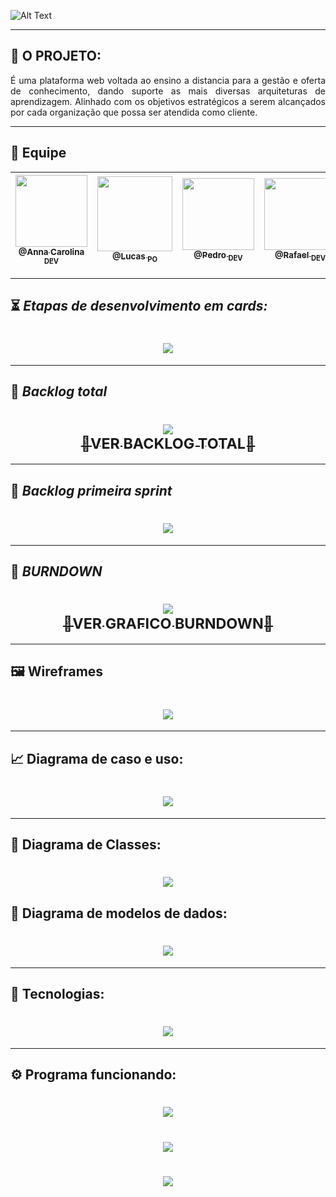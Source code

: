  ![Alt Text](https://github.com/developersapi/LMSApp/blob/main/GIFs/nEduc.gif)

--------------------------------------------------------------------------------------------------------------------
## :microscope: O PROJETO: 

<p align="justify"> É uma plataforma web voltada ao ensino a distancia para a gestão e oferta de conhecimento, dando suporte as mais diversas arquiteturas de aprendizagem. Alinhado com os objetivos estratégicos a serem alcançados por cada organização que possa ser atendida como cliente.</p>


--------------------------------------------------------------------------------------------------------------------
## 	:handshake: Equipe

[<img src="https://github.com/developersapi/LMSApp/blob/main/anna.jpeg" width=115 > <br> <sub> @Anna Carolina <sub> DEV </sub>](https://github.com/AnnaCMendes)| [<img src="https://github.com/developersapi/LMSApp/blob/main/lucas.jpg" width=120 > <br> <sub> @Lucas <sub> PO </sub>](https://github.com/lucassilva676) | [<img src="https://github.com/developersapi/LMSApp/blob/main/pedrofs.jpg" width=115 > <br> <sub> @Pedro <sub> DEV </sub>](https://github.com/PedroSilva201) | [<img src="https://github.com/developersapi/LMSApp/blob/main/rafael.jpg" width=115 > <br> <sub> @Rafael <sub> DEV </sub>](https://github.com/rafaeldossper)| [<img src="https://github.com/developersapi/LMSApp/blob/main/ricardofoto.jpg" width=115 > <br> <sub> @Ricardo <sub> SM </sub>](https://github.com/RicardoSousaPaiva) 
 | :---: |:---:|:---:|:---:|:---:|

--------------------------------------------------------------------------------------------------------------------

## :hourglass_flowing_sand: **_Etapas de desenvolvimento em cards:_**

## <h1 align="center"> ![](https://github.com/developersapi/LMSApp/blob/main/card/sprint%20card%201%20escuro.png) </h1> 

--------------------------------------------------------------------------------------------------------------------

## :bookmark: **_Backlog total_**

## <h1 align="center"> [<img src="https://github.com/developersapi/LMSApp/blob/main/backlogimg.png"> <br> <sub>🔎VER BACKLOG TOTAL📅</sub>](https://drive.google.com/file/d/1jnB04Cl06XppKSc_bKxE36pSUcaZdv74/view?usp=sharing) </h1>

--------------------------------------------------------------------------------------------------------------------

## :bookmark: **_Backlog primeira sprint_**

## <h1 align="center"> ![](https://github.com/developersapi/LMSApp/blob/main/Backlog/STORY.png) </h1>

--------------------------------------------------------------------------------------------------------------------
## :bookmark: **_BURNDOWN_**

## <h1 align="center"> [<img src="https://github.com/developersapi/LMSApp/blob/main/Backlog/BURNDOWN.PNG"> <br> <sub>🔎VER GRAFICO BURNDOWN📅</sub>](https://drive.google.com/file/d/1E76KZMa_ecLnBEtwmiz4o2-wbrpBwk1x/view?usp=sharing) </h1>

--------------------------------------------------------------------------------------------------------------------

## :framed_picture: Wireframes

## <h1 align="center"> <img src="https://github.com/developersapi/LMSApp/blob/main/GIFs/PrototipGif.gif">

--------------------------------------------------------------------------------------------------------------------

## :chart_with_upwards_trend: Diagrama de caso e uso:

### <h1 align="center"> ![](https://github.com/developersapi/LMSApp/blob/main/diagrams/use%20case%20diagram.png) </h1>

--------------------------------------------------------------------------------------------------------------------

## :tea: Diagrama de Classes:

### <h1 align="center"> ![](https://github.com/developersapi/LMSApp/blob/main/diagrams/Class%20Diagram%20nEDUC.jpeg) </h1>

## :tea: Diagrama de modelos de dados:

 ### <h1 align="center"> ![](https://github.com/developersapi/LMSApp/blob/main/diagrams/Diagrama%20Entidade%20Relacionamento.jpg) </h1> 
 
--------------------------------------------------------------------------------------------------------------------

## :rocket: Tecnologias:

### <h1 align="center"> ![](https://github.com/developersapi/LMSApp/blob/main/diagrams/tecnologia.png) </h1> 

--------------------------------------------------------------------------------------------------------------------

## :gear: Programa funcionando:
### <h1 align="center"> ![](https://github.com/developersapi/LMSApp/blob/main/GIFs/ApresentacaoIndexparagif.gif) </h1> 
### <h1 align="center"> ![](https://github.com/developersapi/LMSApp/blob/main/GIFs/CadastroParagif.gif) </h1> 
### <h1 align="center"> ![](https://github.com/developersapi/LMSApp/blob/main/GIFs/LoginParaGif.gif) </h1> 
